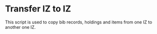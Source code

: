 # Transfer IZ to IZ
This script is used to copy bib records, holdings and
items from one IZ to another one IZ.
